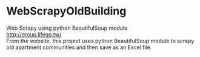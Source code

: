 # WebScrapyOldBuilding
Web Scrapy using python BeautifulSoup module </br>
http://group.lifego.tw/ </br>
From the website, this project uses python BeautifulSoup module to scrapy old apartment communities and then save as an Excel file.
